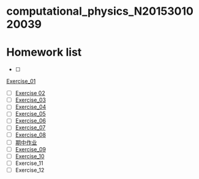# computational_physics_N2015301020039
# **Homework list**
- [ ] 
[Exercise_01](https://raw.githubusercontent.com/EdgarDegasandhisballerinas/computational_physics_N2015301020039/046e2d4a286492771d56771d205ab549ee7b6281/%E4%BD%9C%E4%B8%9A.png)
- [ ] [Exercise 02](https://www.zybuluo.com/EdgarDegas/note/902613)
- [ ] [Exercise_03](https://www.zybuluo.com/EdgarDegas/note/902591)
- [ ] [Exercise_04](https://www.zybuluo.com/EdgarDegas/note/911048)
- [ ] [Exercise_05](https://www.zybuluo.com/EdgarDegas/note/916501)
- [ ] [Exercise_06](https://www.zybuluo.com/EdgarDegas/note/916501)
- [ ] [Exercise_07](https://www.zybuluo.com/EdgarDegas/note/926032)
- [ ] [Exercise_08](https://www.zybuluo.com/EdgarDegas/note/935619)
- [ ] [期中作业](https://www.zybuluo.com/EdgarDegas/note/940687)
- [ ] [Exercise_09](https://www.zybuluo.com/EdgarDegas/note/945248)
- [ ] [Exercise_10](https://www.zybuluo.com/EdgarDegas/note/965334)
- [ ] Exercise_11
- [ ] Exercise_12
